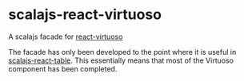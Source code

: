 # scalajs-react-virtuoso

A scalajs facade for [react-virtuoso](https://virtuoso.dev/)

The facade has only been developed to the point where it is useful in [scalajs-react-table](https://github.com/toddburnside/scalajs-react-table). This essentially means that most of the Virtuoso component has been completed.
